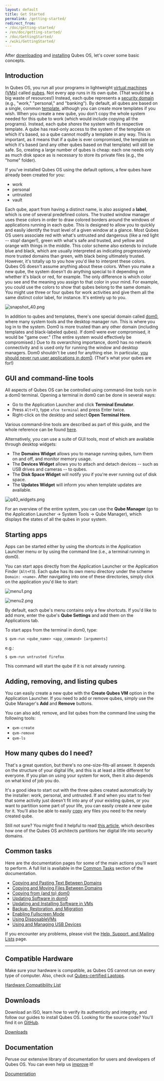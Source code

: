 ```yaml
---
layout: default
title: Get Started
permalink: /getting-started/
redirect_from:
- /doc/getting-started/
- /en/doc/getting-started/
- /doc/GettingStarted/
- /wiki/GettingStarted/
---
```


<a name="already-installed"></a>After [downloading] and [installing] Qubes OS, let's cover some basic concepts.

Introduction
------------

In Qubes OS, you run all your programs in lightweight [virtual machines (VMs)] called [qubes].
Not every app runs in its own qube.
(That would be a big waste of resources!)
Instead, each qube represents a [security domain] (e.g., "work," "personal," and "banking").
By default, all qubes are based on a single, common [template], although you can create more templates if you wish. 
When you create a new qube, you don't copy the whole system needed for this qube to work (which would include copying all the programs). 
Instead, each qube *shares* the system with its respective template. 
A qube has read-only access to the system of the template on which it's based, so a qube cannot modify a template in any way. 
This is important, as it means that if a qube is ever compromised, the template on which it's based (and any other qubes based on that template) will still be safe. 
So, creating a large number of qubes is cheap: each one needs only as much disk space as is necessary to store its private files (e.g., the "home" folder).

If you've installed Qubes OS using the default options, a few qubes have already been created for you:

 - work
 - personal
 - untrusted
 - vault

Each qube, apart from having a distinct name, is also assigned a **label**, which is one of several predefined colors.
The trusted window manager uses these colors in order to draw colored borders around the windows of applications running in each qube.
This is designed to allow you to quickly and easily identify the trust level of a given window at a glance.
Most Qubes OS users associate red with what's untrusted and dangerous (like a red light -- stop! danger!), green with what's safe and trusted, and yellow and orange with things in the middle. 
This color scheme also extends to include blue and black, which are usually interpreted as indicating progressively more trusted domains than green, with black being ultimately trusted.
However, it's totally up to you how you'd like to interpret these colors.
Qubes OS doesn't assume anything about these colors.
When you make a new qube, the system doesn't do anything special to it depending on whether it's black or red, for example.
The only difference is which color you see and the meaning you assign to that color in your mind.
For example, you could use the colors to show that qubes belong to the same domain.
You might use three or four qubes for work activities and give them all the same distinct color label, for instance.
It's entirely up to you.

![snapshot_40.png](/attachment/wiki/GettingStarted/snapshot_40.png)

In addition to qubes and templates, there's one special domain called [dom0], where many system tools and the desktop manager run.
This is where you log in to the system.
Dom0 is more trusted than any other domain (including templates and black-labeled qubes).
If dom0 were ever compromised, it would be "game over."
(The entire system would effectively be compromised.)
Due to its overarching importance, dom0 has no network connectivity and is used only for running the window and desktop managers.
Dom0 shouldn't be used for anything else.
In particular, [you should never run user applications in dom0][dom0-precautions].
(That's what your qubes are for!)


GUI and command-line tools
--------------------------

All aspects of Qubes OS can be controlled using command-line tools run in a dom0 terminal. 
Opening a terminal in dom0 can be done in several ways:

 - Go to the Application Launcher and click **Terminal Emulator**.
 - Press `Alt+F3`, type `xfce terminal` and press Enter twice.
 - Right-click on the desktop and select **Open Terminal Here**.

Various command-line tools are described as part of this guide, and the whole reference can be found [here][tools].

Alternatively, you can use a suite of GUI tools, most of which are available through desktop widgets:

 - The **Domains Widget** allows you to manage running qubes, turn them on and off, and monitor memory usage.
 - The **Devices Widget** allows you to attach and detach devices -- such as USB drives and cameras -- to qubes.
 - The **Disk Space Widget** will notify you if you're ever running out of disk space.
 - The **Updates Widget** will inform you when template updates are available.

![q40_widgets.png](/attachment/wiki/GettingStarted/q40_widgets.png)

For an overview of the entire system, you can use the **Qube Manager** (go to the Application Launcher → System Tools → Qube Manager), which displays the states of all the qubes in your system.


Starting apps
-------------

Apps can be started either by using the shortcuts in the Application Launcher menu or by using the command line (i.e., a terminal running in dom0).

You can start apps directly from the Application Launcher or the Application Finder (`Alt+F3`).
Each qube has its own menu directory under the scheme `Domain: <name>`. 
After navigating into one of these directories, simply click on the application you'd like to start:

![menu1.png](/attachment/wiki/GettingStarted/menu1.png)

![menu2.png](/attachment/wiki/GettingStarted/menu2.png)

By default, each qube's menu contains only a few shortcuts. 
If you'd like to add more, enter the qube's **Qube Settings** and add them on the Applications tab. 

To start apps from the terminal in dom0, type:

    $ qvm-run <qube_name> <app_command> [arguments]

e.g.:

    $ qvm-run untrusted firefox
    
This command will start the qube if it is not already running.


Adding, removing, and listing qubes
-----------------------------------

You can easily create a new qube with the **Create Qubes VM** option in the Application Launcher.
If you need to add or remove qubes, simply use the Qube Manager's **Add** and **Remove** buttons.

You can also add, remove, and list qubes from the command line using the following tools:

 - `qvm-create`
 - `qvm-remove`
 - `qvm-ls`


How many qubes do I need?
-------------------------

That's a great question, but there's no one-size-fits-all answer. 
It depends on the structure of your digital life, and this is at least a little different for everyone. 
If you plan on using your system for work, then it also depends on what kind of job you do.

It's a good idea to start out with the three qubes created automatically by the installer: work, personal, and untrusted. 
If and when you start to feel that some activity just doesn't fit into any of your existing qubes, or you want to partition some part of your life, you can easily create a new qube for it. 
You'll also be able to easily [copy][copy-files] any files you need to the newly created qube.

Still not sure?
You might find it helpful to read [this article][partitioning], which describes how one of the Qubes OS architects partitions her digital life into security domains.


Common tasks
------------

Here are the documentation pages for some of the main actions you'll want to perform.
A full list is available in the [Common Tasks] section of the documentation.

 * [Copying and Pasting Text Between Domains][copy-paste]
 * [Copying and Moving Files Between Domains][copy-files]
 * [Copying from (and to) dom0]
 * [Updating Software in dom0]
 * [Updating and Installing Software in VMs]
 * [Backup, Restoration, and Migration]
 * [Enabling Fullscreen Mode]
 * [Using DisposableVMs]
 * [Using and Managing USB Devices]

If you encounter any problems, please visit the [Help, Support, and Mailing Lists] page.


[getting-started-32]: /getting-started-32/
[downloading]: /downloads/
[installing]: /doc/installation-guide/
[virtual machines (VMs)]: /doc/glossary/#vm
[qubes]: /doc/glossary/#qube
[security domain]: /doc/glossary/#domain
[template]: /doc/glossary/#templatevm
[dom0]: /doc/glossary/#dom0
[dom0-precautions]: /doc/security-guidelines/#dom0-precautions
[tools]: /doc/tools/
[partitioning]: https://blog.invisiblethings.org/2011/03/13/partitioning-my-digital-life-into.html
[Common Tasks]: /doc/#common-tasks
[copy-files]: /doc/copying-files/
[copy-paste]: /doc/copy-paste/
[Copying from (and to) dom0]: /doc/copy-from-dom0/
[Updating Software in dom0]: /doc/software-update-dom0/
[Updating and Installing Software in VMs]: /doc/software-update-vm/
[Backup, Restoration, and Migration]: /doc/backup-restore/
[Enabling Fullscreen Mode]: /doc/full-screen-mode/
[Using DisposableVMs]: /doc/disposablevm/
[Using and Managing USB Devices]: /doc/usb/
[Help, Support, and Mailing Lists]: /support/


<hr class="more-top more-bottom">
<div class="row">
  <div class="col-lg-4 col-md-4 more-bottom">
    <h2>Compatible Hardware</h2>
    <p>Make sure your hardware is compatible, as Qubes OS cannot run on every type of computer. Also, check out <a href="/doc/certified-laptops/">Qubes-certified Laptops</a>.</p>
    <a href="/hcl/" class="btn btn-primary">
      <i class="fa fa-laptop"></i> Hardware Compatibility List
    </a>
  </div>
  <div class="col-lg-4 col-md-4 more-bottom">
    <h2>Downloads</h2>
    <p>Download an ISO, learn how to verify its authenticity and integrity, and follow our guides to install Qubes OS. Looking for the source code? You'll find it on <a href="https://github.com/QubesOS">GitHub</a>.</p>
    <a href="/downloads/" class="btn btn-primary">
      <i class="fa fa-download"></i> Downloads
    </a>
  </div>
  <div class="col-lg-4 col-md-4">
    <h2>Documentation</h2>
    <p>Peruse our extensive library of documentation for users and developers of Qubes OS. You can even help us <a href="/doc/doc-guidelines/">improve</a> it!</p>
    <a href="/doc/" class="btn btn-primary">
      <i class="fa fa-book"></i> Documentation
    </a>
  </div>
</div>

